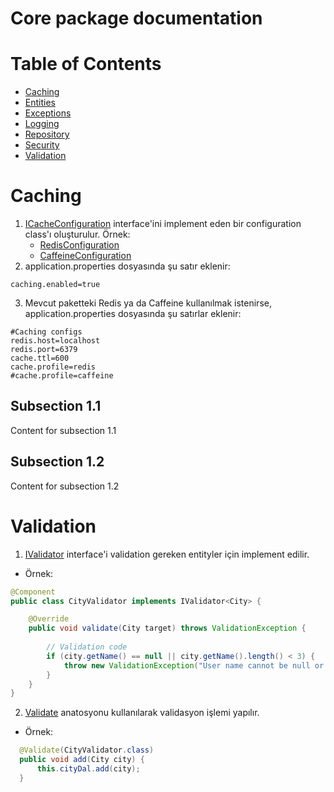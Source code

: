 # Core package documentation

# Table of Contents
- [Caching](#Caching)
- [Entities](#section-2)
- [Exceptions](#section-2)
- [Logging](#section-2)
- [Repository](#section-2)
- [Security](#section-2)
- [Validation](#Validation)

# Caching
1. [ICacheConfiguration](src/main/java/com/ts/core/caching/ICacheConfiguration.java) interface'ini implement eden bir configuration class'ı oluşturulur. Örnek:
   - [RedisConfiguration](src/main/java/com/ts/core/caching/examplecacheconfig/RedisConfiguration.java)
   - [CaffeineConfiguration](src/main/java/com/ts/core/caching/examplecacheconfig/CaffeineConfiguration.java)
2. application.properties dosyasında şu satır eklenir:
``` properties
caching.enabled=true
```
3. Mevcut paketteki Redis ya da Caffeine kullanılmak istenirse, application.properties dosyasında şu satırlar eklenir:
``` properties
#Caching configs
redis.host=localhost
redis.port=6379
cache.ttl=600
cache.profile=redis
#cache.profile=caffeine
```

## Subsection 1.1
Content for subsection 1.1
## Subsection 1.2
Content for subsection 1.2

# Validation
1. [IValidator](src/main/java/com/ts/core/validation/IValidator.java) interface'i validation gereken entityler için implement edilir.
- Örnek:
``` Java
@Component
public class CityValidator implements IValidator<City> {

    @Override
    public void validate(City target) throws ValidationException {
       
        // Validation code
        if (city.getName() == null || city.getName().length() < 3) {
            throw new ValidationException("User name cannot be null or empty!");
        }
    }
}
``` 
2. [Validate](src/main/java/com/ts/core/validation/Validate.java) anatosyonu kullanılarak validasyon işlemi yapılır. 
- Örnek:
``` Java
  @Validate(CityValidator.class)
  public void add(City city) {
      this.cityDal.add(city);
  }
```